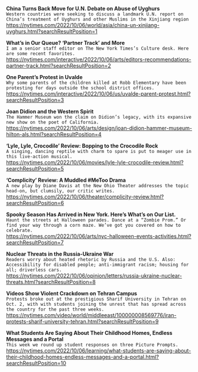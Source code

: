 **China Turns Back Move for U.N. Debate on Abuse of Uyghurs**\
`Western countries were seeking to discuss a landmark U.N. report on China’s treatment of Uyghurs and other Muslims in the Xinjiang region`\
https://nytimes.com/2022/10/06/world/asia/china-un-xinjiang-uyghurs.html?searchResultPosition=1

**What’s in Our Queue? ‘Partner Track’ and More**\
`I am a senior staff editor on The New York Times’s Culture desk. Here are some recent favorites.`\
https://nytimes.com/interactive/2022/10/06/arts/editors-recommendations-partner-track.html?searchResultPosition=2

**One Parent’s Protest in Uvalde**\
`Why some parents of the children killed at Robb Elementary have been protesting for days outside the school district offices.`\
https://nytimes.com/interactive/2022/10/06/us/uvalde-parent-protest.html?searchResultPosition=3

**Joan Didion and the Western Spirit**\
`The Hammer Museum won the claim on Didion’s legacy, with its expansive new show on the poet of California.`\
https://nytimes.com/2022/10/06/arts/design/joan-didion-hammer-museum-hilton-als.html?searchResultPosition=4

**‘Lyle, Lyle, Crocodile’ Review: Bopping to the Crocodile Rock**\
`A singing, dancing reptile with charm to spare is put to meager use in this live-action musical.`\
https://nytimes.com/2022/10/06/movies/lyle-lyle-crocodile-review.html?searchResultPosition=5

**‘Complicity’ Review: A Muddled #MeToo Drama**\
`A new play by Diane Davis at the New Ohio Theater addresses the topic head-on, but clumsily, our critic writes.`\
https://nytimes.com/2022/10/06/theater/complicity-review.html?searchResultPosition=6

**Spooky Season Has Arrived in New York. Here’s What’s on Our List.**\
`Haunt the streets at Halloween parades. Dance at a “Zombie Prom.” Or find your way through a corn maze. We’ve got you covered on how to celebrate.`\
https://nytimes.com/2022/10/06/arts/nyc-halloween-events-activities.html?searchResultPosition=7

**Nuclear Threats in the Russia-Ukraine War**\
`Readers worry about heated rhetoric by Russia and the U.S. Also: Accessibility for disabled people; anti-immigrant racism; housing for all; driverless cars.`\
https://nytimes.com/2022/10/06/opinion/letters/russia-ukraine-nuclear-threats.html?searchResultPosition=8

**Videos Show Violent Crackdown on Tehran Campus**\
`Protests broke out at the prestigious Sharif University in Tehran on Oct. 2, with with students joining the unrest that has spread across the country for the past three weeks.`\
https://nytimes.com/video/world/middleeast/100000008569776/iran-protests-sharif-university-tehran.html?searchResultPosition=9

**What Students Are Saying About Their Childhood Homes, Endless Messages and a Portal**\
`This week we round up student responses on three Picture Prompts.`\
https://nytimes.com/2022/10/06/learning/what-students-are-saying-about-their-childhood-homes-endless-messages-and-a-portal.html?searchResultPosition=10

